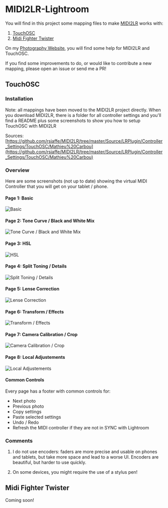 # MIDI2LR-Lightroom

You will find in this project some mapping files to make [MIDI2LR](http://rsjaffe.github.io/MIDI2LR/) works with:

1. [TouchOSC](http://hexler.net/software/touchosc-android)
2. [Midi Fighter Twister](https://store.djtechtools.com/products/midi-fighter-twister)

On my [Photography Website](http://www.mathieu.photography/Photos/Projets/MIDi2LR-Lightroom-Mappings), you will find some help for MIDI2LR and TouchOSC.

If you find some improvements to do, or would like to contribute a new mapping, please open an issue or send me a PR!

## TouchOSC

### Installation

Note: all mappings have been moved to the MIDI2LR project directly. When you download MIDI2LR, there is a folder for all controller settings and you'll find a README plus some screenshots to show you how to setup TouchOSC with MIDI2LR

Sources: [https://github.com/rsjaffe/MIDI2LR/tree/master/Source/LRPlugin/Controller_Settings/TouchOSC/Mathieu%20Carbou](https://github.com/rsjaffe/MIDI2LR/tree/master/Source/LRPlugin/Controller_Settings/TouchOSC/Mathieu%20Carbou)

### Overview

Here are some screenshots (not up to date) showing the virtual MIDI Controller that you will get on your tablet / phone.

#### Page 1: Basic

![Basic](https://raw.githubusercontent.com/mathieucarbou/Lightroom_MIDI2LR/master/TouchOSC/Screenshots/TouchOSC%20Page%201.png)

#### Page 2: Tone Curve / Black and White Mix

![Tone Curve / Black and White Mix](https://raw.githubusercontent.com/mathieucarbou/Lightroom_MIDI2LR/master/TouchOSC/Screenshots/TouchOSC%20Page%202.png)

#### Page 3: HSL

![HSL](https://raw.githubusercontent.com/mathieucarbou/Lightroom_MIDI2LR/master/TouchOSC/Screenshots/TouchOSC%20Page%203.png)

#### Page 4: Split Toning / Details

![Split Toning / Details](https://raw.githubusercontent.com/mathieucarbou/Lightroom_MIDI2LR/master/TouchOSC/Screenshots/TouchOSC%20Page%204.png)

#### Page 5: Lense Correction

![Lense Correction](https://raw.githubusercontent.com/mathieucarbou/Lightroom_MIDI2LR/master/TouchOSC/Screenshots/TouchOSC%20Page%205.png)

#### Page 6: Transform / Effects

![Transform / Effects](https://raw.githubusercontent.com/mathieucarbou/Lightroom_MIDI2LR/master/TouchOSC/Screenshots/TouchOSC%20Page%206.png)

#### Page 7: Camera Calibration / Crop

![Camera Calibration / Crop](https://raw.githubusercontent.com/mathieucarbou/Lightroom_MIDI2LR/master/TouchOSC/Screenshots/TouchOSC%20Page%207.png)

#### Page 8: Local Adjustements

![Local Adjustements](https://raw.githubusercontent.com/mathieucarbou/Lightroom_MIDI2LR/master/TouchOSC/Screenshots/TouchOSC%20Page%208.png)

#### Common Controls

Every page has a footer with common controls for:

- Next photo
- Previous photo
- Copy settings
- Paste selected settings
- Undo / Redo
- Refresh the MIDI controller if they are not in SYNC with Lightroom

### Comments

1. I do not use encoders: faders are more precise and usable on phones and tablets, but take more space and lead to a worse UI. Encoders are beautiful, but harder to use quickly.

2. On some devices, you might require the use of a stylus pen!

## Midi Fighter Twister

Coming soon!
